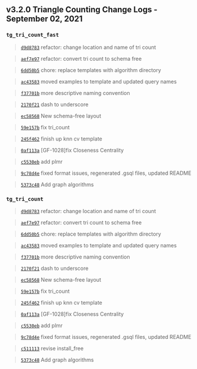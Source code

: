 
## v3.2.0 Triangle Counting Change Logs - September 02, 2021

### `tg_tri_count_fast`

> [`d9d8783`](https://github.com/tigergraph/gsql-graph-algorithms/commit/d9d87831becace9b3c582688ac4864dfecf78f12) refactor: change location and name of tri count

> [`aef7e97`](https://github.com/tigergraph/gsql-graph-algorithms/commit/aef7e97691b06f002723833bca1da8cb18658653) refactor: convert tri count to schema free

> [`6dd50b5`](https://github.com/tigergraph/gsql-graph-algorithms/commit/6dd50b50466d31ffa0b18fe571eb40f299d6e353) chore: replace templates with algorithm directory

> [`ac43583`](https://github.com/tigergraph/gsql-graph-algorithms/commit/ac435831c1e0f8a254f52dfa1390d2e3b48f161f) moved examples to template and updated query names

> [`f37701b`](https://github.com/tigergraph/gsql-graph-algorithms/commit/f37701be48f14093bc2e82c078c152124de35fd6) more descriptive naming convention

> [`2170f21`](https://github.com/tigergraph/gsql-graph-algorithms/commit/2170f218a86c28359ebfdeb90e35749ba0794d1f) dash to underscore

> [`ec58568`](https://github.com/tigergraph/gsql-graph-algorithms/commit/ec58568cdd7e608bd7af13d6bce2eaf781c9798f) New schema-free layout

> [`59e157b`](https://github.com/tigergraph/gsql-graph-algorithms/commit/59e157b7d31446e0fb2837fd45a4c2a6d5aea250) fix tri_count

> [`245f462`](https://github.com/tigergraph/gsql-graph-algorithms/commit/245f462df49aceb3afc09d68d65c2a7f81c4da4c) finish up knn cv template

> [`0af113a`](https://github.com/tigergraph/gsql-graph-algorithms/commit/0af113ab6628b6a724101d6fee39f70bb58f0451) [GF-1028]fix Closeness Centrality

> [`c5530eb`](https://github.com/tigergraph/gsql-graph-algorithms/commit/c5530eb68c9753a628e969c7168fd9d7ae3ec392) add plmr

> [`9c78d4e`](https://github.com/tigergraph/gsql-graph-algorithms/commit/9c78d4ebb9ede34f286a8887f230d57f6a30568f) fixed format issues, regenerated .gsql files, updated README

> [`5373c48`](https://github.com/tigergraph/gsql-graph-algorithms/commit/5373c482fc2bda5c0d5582e6349559aba18c36be) Add graph algorithms

### `tg_tri_count`

> [`d9d8783`](https://github.com/tigergraph/gsql-graph-algorithms/commit/d9d87831becace9b3c582688ac4864dfecf78f12) refactor: change location and name of tri count

> [`aef7e97`](https://github.com/tigergraph/gsql-graph-algorithms/commit/aef7e97691b06f002723833bca1da8cb18658653) refactor: convert tri count to schema free

> [`6dd50b5`](https://github.com/tigergraph/gsql-graph-algorithms/commit/6dd50b50466d31ffa0b18fe571eb40f299d6e353) chore: replace templates with algorithm directory

> [`ac43583`](https://github.com/tigergraph/gsql-graph-algorithms/commit/ac435831c1e0f8a254f52dfa1390d2e3b48f161f) moved examples to template and updated query names

> [`f37701b`](https://github.com/tigergraph/gsql-graph-algorithms/commit/f37701be48f14093bc2e82c078c152124de35fd6) more descriptive naming convention

> [`2170f21`](https://github.com/tigergraph/gsql-graph-algorithms/commit/2170f218a86c28359ebfdeb90e35749ba0794d1f) dash to underscore

> [`ec58568`](https://github.com/tigergraph/gsql-graph-algorithms/commit/ec58568cdd7e608bd7af13d6bce2eaf781c9798f) New schema-free layout

> [`59e157b`](https://github.com/tigergraph/gsql-graph-algorithms/commit/59e157b7d31446e0fb2837fd45a4c2a6d5aea250) fix tri_count

> [`245f462`](https://github.com/tigergraph/gsql-graph-algorithms/commit/245f462df49aceb3afc09d68d65c2a7f81c4da4c) finish up knn cv template

> [`0af113a`](https://github.com/tigergraph/gsql-graph-algorithms/commit/0af113ab6628b6a724101d6fee39f70bb58f0451) [GF-1028]fix Closeness Centrality

> [`c5530eb`](https://github.com/tigergraph/gsql-graph-algorithms/commit/c5530eb68c9753a628e969c7168fd9d7ae3ec392) add plmr

> [`9c78d4e`](https://github.com/tigergraph/gsql-graph-algorithms/commit/9c78d4ebb9ede34f286a8887f230d57f6a30568f) fixed format issues, regenerated .gsql files, updated README

> [`c511113`](https://github.com/tigergraph/gsql-graph-algorithms/commit/c511113ac0052fde8c12ce70d7da95155ef1bfbd) revise install_free

> [`5373c48`](https://github.com/tigergraph/gsql-graph-algorithms/commit/5373c482fc2bda5c0d5582e6349559aba18c36be) Add graph algorithms
